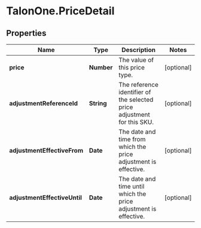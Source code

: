 # TalonOne.PriceDetail

## Properties

Name | Type | Description | Notes
------------ | ------------- | ------------- | -------------
**price** | **Number** | The value of this price type. | [optional] 
**adjustmentReferenceId** | **String** | The reference identifier of the selected price adjustment for this SKU. | [optional] 
**adjustmentEffectiveFrom** | **Date** | The date and time from which the price adjustment is effective. | [optional] 
**adjustmentEffectiveUntil** | **Date** | The date and time until which the price adjustment is effective. | [optional] 


